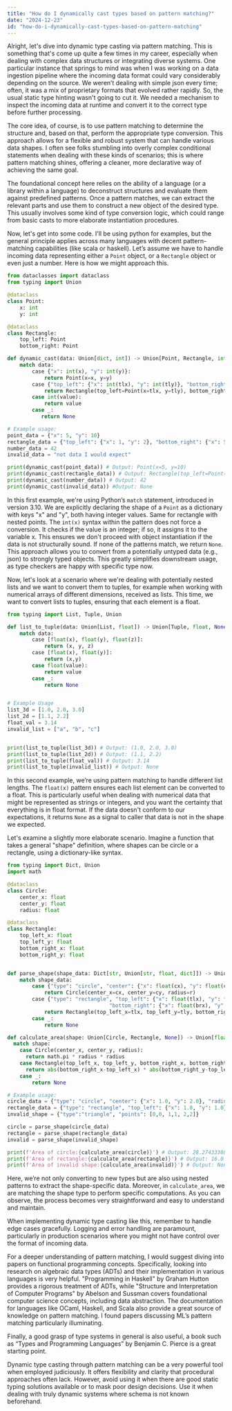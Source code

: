 ```yaml
---
title: "How do I dynamically cast types based on pattern matching?"
date: "2024-12-23"
id: "how-do-i-dynamically-cast-types-based-on-pattern-matching"
---
```


Alright, let's dive into dynamic type casting via pattern matching. This is something that's come up quite a few times in my career, especially when dealing with complex data structures or integrating diverse systems. One particular instance that springs to mind was when I was working on a data ingestion pipeline where the incoming data format could vary considerably depending on the source. We weren’t dealing with simple json every time; often, it was a mix of proprietary formats that evolved rather rapidly. So, the usual static type hinting wasn't going to cut it. We needed a mechanism to inspect the incoming data at runtime and convert it to the correct type before further processing.

The core idea, of course, is to use pattern matching to determine the structure and, based on that, perform the appropriate type conversion. This approach allows for a flexible and robust system that can handle various data shapes. I often see folks stumbling into overly complex conditional statements when dealing with these kinds of scenarios; this is where pattern matching shines, offering a cleaner, more declarative way of achieving the same goal.

The foundational concept here relies on the ability of a language (or a library within a language) to deconstruct structures and evaluate them against predefined patterns. Once a pattern matches, we can extract the relevant parts and use them to construct a new object of the desired type. This usually involves some kind of type conversion logic, which could range from basic casts to more elaborate instantiation procedures.

Now, let's get into some code. I'll be using python for examples, but the general principle applies across many languages with decent pattern-matching capabilities (like scala or haskell). Let’s assume we have to handle incoming data representing either a `Point` object, or a `Rectangle` object or even just a number. Here is how we might approach this.

```python
from dataclasses import dataclass
from typing import Union

@dataclass
class Point:
    x: int
    y: int

@dataclass
class Rectangle:
    top_left: Point
    bottom_right: Point

def dynamic_cast(data: Union[dict, int]) -> Union[Point, Rectangle, int, None]:
    match data:
        case {"x": int(x), "y": int(y)}:
            return Point(x=x, y=y)
        case {"top_left": {"x": int(tlx), "y": int(tly)}, "bottom_right": {"x": int(brx), "y": int(bry)}}:
            return Rectangle(top_left=Point(x=tlx, y=tly), bottom_right=Point(x=brx, y=bry))
        case int(value):
            return value
        case _:
           return None

# Example usage:
point_data = {"x": 5, "y": 10}
rectangle_data = {"top_left": {"x": 1, "y": 2}, "bottom_right": {"x": 5, "y": 6}}
number_data = 42
invalid_data = "not data I would expect"

print(dynamic_cast(point_data)) # Output: Point(x=5, y=10)
print(dynamic_cast(rectangle_data)) # Output: Rectangle(top_left=Point(x=1, y=2), bottom_right=Point(x=5, y=6))
print(dynamic_cast(number_data)) # Output: 42
print(dynamic_cast(invalid_data)) #Output: None
```

In this first example, we're using Python’s `match` statement, introduced in version 3.10. We are explicitly declaring the shape of a `Point` as a dictionary with keys "x" and "y", both having integer values. Same for rectangle with nested points. The `int(x)` syntax within the pattern does not force a conversion. It checks if the value is an integer; if so, it assigns it to the variable x. This ensures we don't proceed with object instantiation if the data is not structurally sound. If none of the patterns match, we return `None`. This approach allows you to convert from a potentially untyped data (e.g., json) to strongly typed objects. This greatly simplifies downstream usage, as type checkers are happy with specific type now.

Now, let's look at a scenario where we're dealing with potentially nested lists and we want to convert them to tuples, for example when working with numerical arrays of different dimensions, received as lists. This time, we want to convert lists to tuples, ensuring that each element is a float.

```python
from typing import List, Tuple, Union

def list_to_tuple(data: Union[List, float]) -> Union[Tuple, float, None]:
    match data:
        case [float(x), float(y), float(z)]:
            return (x, y, z)
        case [float(x), float(y)]:
            return (x,y)
        case float(value):
            return value
        case _:
            return None


# Example Usage
list_3d = [1.0, 2.0, 3.0]
list_2d = [1.1, 2.2]
float_val = 3.14
invalid_list = ["a", "b", "c"]


print(list_to_tuple(list_3d)) # Output: (1.0, 2.0, 3.0)
print(list_to_tuple(list_2d)) # Output: (1.1, 2.2)
print(list_to_tuple(float_val)) # Output: 3.14
print(list_to_tuple(invalid_list)) # Output: None

```

In this second example, we’re using pattern matching to handle different list lengths. The `float(x)` pattern ensures each list element can be converted to a float. This is particularly useful when dealing with numerical data that might be represented as strings or integers, and you want the certainty that everything is in float format. If the data doesn't conform to our expectations, it returns `None` as a signal to caller that data is not in the shape we expected.

Let's examine a slightly more elaborate scenario. Imagine a function that takes a general "shape" definition, where shapes can be circle or a rectangle, using a dictionary-like syntax.

```python
from typing import Dict, Union
import math

@dataclass
class Circle:
    center_x: float
    center_y: float
    radius: float

@dataclass
class Rectangle:
    top_left_x: float
    top_left_y: float
    bottom_right_x: float
    bottom_right_y: float


def parse_shape(shape_data: Dict[str, Union[str, float, dict]]) -> Union[Circle, Rectangle, None]:
    match shape_data:
        case {"type": "circle", "center": {"x": float(cx), "y": float(cy)}, "radius": float(r)}:
            return Circle(center_x=cx, center_y=cy, radius=r)
        case {"type": "rectangle", "top_left": {"x": float(tlx), "y": float(tly)},
                                 "bottom_right": {"x": float(brx), "y": float(bry)}}:
            return Rectangle(top_left_x=tlx, top_left_y=tly, bottom_right_x=brx, bottom_right_y=bry)
        case _:
            return None

def calculate_area(shape: Union[Circle, Rectangle, None]) -> Union[float, None]:
  match shape:
    case Circle(center_x, center_y, radius):
      return math.pi * radius * radius
    case Rectangle(top_left_x, top_left_y, bottom_right_x, bottom_right_y):
      return abs(bottom_right_x-top_left_x) * abs(bottom_right_y-top_left_y)
    case _:
        return None

# Example usage:
circle_data = {"type": "circle", "center": {"x": 1.0, "y": 2.0}, "radius": 3.0}
rectangle_data = {"type": "rectangle", "top_left": {"x": 1.0, "y": 1.0}, "bottom_right": {"x": 5.0, "y": 5.0}}
invalid_shape = {"type":"triangle", "points": [0,0, 1,1, 2,2]}

circle = parse_shape(circle_data)
rectangle = parse_shape(rectangle_data)
invalid = parse_shape(invalid_shape)

print(f'Area of circle:{calculate_area(circle)}') # Output: 28.274333882308138
print(f'Area of rectangle:{calculate_area(rectangle)}') # Output: 16.0
print(f'Area of invalid shape:{calculate_area(invalid)}') # Output: None
```

Here, we’re not only converting to new types but are also using nested patterns to extract the shape-specific data. Moreover, in `calculate_area`, we are matching the shape type to perform specific computations. As you can observe, the process becomes very straightforward and easy to understand and maintain.

When implementing dynamic type casting like this, remember to handle edge cases gracefully. Logging and error handling are paramount, particularly in production scenarios where you might not have control over the format of incoming data.

For a deeper understanding of pattern matching, I would suggest diving into papers on functional programming concepts. Specifically, looking into research on algebraic data types (ADTs) and their implementation in various languages is very helpful. "Programming in Haskell" by Graham Hutton provides a rigorous treatment of ADTs, while "Structure and Interpretation of Computer Programs" by Abelson and Sussman covers foundational computer science concepts, including data abstraction. The documentation for languages like OCaml, Haskell, and Scala also provide a great source of knowledge on pattern matching. I found papers discussing ML’s pattern matching particularly illuminating.

Finally, a good grasp of type systems in general is also useful, a book such as “Types and Programming Languages” by Benjamin C. Pierce is a great starting point.

Dynamic type casting through pattern matching can be a very powerful tool when employed judiciously. It offers flexibility and clarity that procedural approaches often lack. However, avoid using it when there are good static typing solutions available or to mask poor design decisions. Use it when dealing with truly dynamic systems where schema is not known beforehand.
